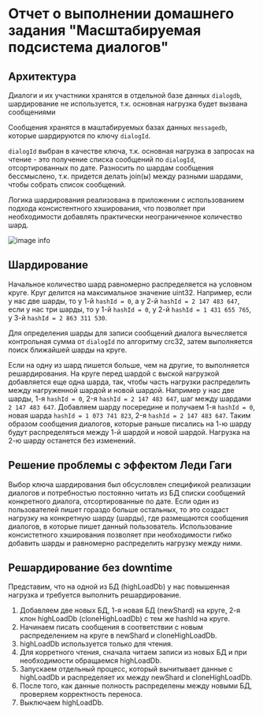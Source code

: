 # Отчет о выполнении домашнего задания "Масштабируемая подсистема диалогов"

## Архитектура
Диалоги и их участники хранятся в отдельной базе данных ```dialogdb```, шардирование не используется, т.к. основная нагрузка будет вызвана сообщениями  

Сообщения хранятся в маштабируемых базах данных ```messagedb```, которые шардируются по ключу ```dialogId```.  

```dialogId``` выбран в качестве ключа, т.к. основная нагрузка в запросах на чтение - это получение списка сообщений по ```dialogId```, отсортированных по дате. Разносить по шардам сообщения бессмыслено, т.к. придется делать join(ы) между разными шардами, чтобы собрать список сообщений.  

Логика шардирования реализована в приложении с использованием подхода консистентного хэширования, что позволяет при необходимости добавлять практически неограниченное количество шард.

![image info](report/sheme1.jpg)

## Шардирование
Начальное количество шард равномерно распределяется на условном круге. 
Круг делится на максимальное значение uint32. Например, если у нас две шарды, то у 1-й ```hashId = 0```, а у 2-й ```hashId = 2 147 483 647```,
если у нас три шарды, то у 1-й ```hashId = 0```, у 2-й ```hashId = 1 431 655 765```, у 3-й ```hashId = 2 863 311 530```.  

Для определения шарды для записи сообщений диалога вычесляется контрольная сумма от ```dialogId``` по алгоритму crc32, затем выполняется поиск ближайшей шарды на круге.

Если на одну из шард пишется больше, чем на другие, то выполняется решардирования. 
На круге перед шардой с выской нагрузкой добавляется еще одна шарда, так, чтобы часть нагрузки распределить между нагруженной шардой и новой шардой. 
Например у нас две шарды, 1-я ```hashId = 0```, 2-я ```hashId = 2 147 483 647```, шаг между шардами ```2 147 483 647```. 
Добавляем шарду посередине и получаем 1-я ```hashId = 0```, новая шарда ```hashId = 1 073 741 823```, 2-я ```hashId = 2 147 483 647```. 
Таким образом сообщения диалогов, которые раньше писались на 1-ю шарду будут распределяться между 1-й шардой и новой шардой. Нагрузка на 2-ю шарду останется без изменений. 

## Решение проблемы с эффектом Леди Гаги
Выбор ключа шардирования был обсусловлен спецификой реализации диалогов и потребностью постоянно читать из БД списки сообщений конкретного диалога, отсортированные по дате. 
Если один из пользователей пишет гораздо больше остальных, то это создаст нагрузку на конкретную шарду (шарды), где размещаются сообщения диалогов, в которые пишет данный пользователь.
Использование консистетного хэширования позволяет при необходимости гибко добавить шарды и равномерно распределить нагрузку между ними.

## Решардирование без downtime
Представим, что на одной из БД (highLoadDb) у нас повышенная нагрузка и требуется выполнить решардирование.  
1. Добавляем две новых БД, 1-я новая БД (newShard) на круге, 2-я клон highLoadDb (cloneHighLoadDb) с тем же hashId на круге.
2. Начинаем писать сообщения в соответствии с новым распределением на круге в newShard и cloneHighLoadDb.
3. highLoadDb используется только для чтения.
4. Для корретного чтения, сначала читаем записи из новых БД и при необходимости обращаемся highLoadDb.
5. Запускаем отдельный процесс, который вычитывает данные с highLoadDb и распределяет их между newShard и cloneHighLoadDb.
6. После того, как данные полность распределены между новыми БД, проверяем корректность переноса.
7. Выключаем highLoadDb.


